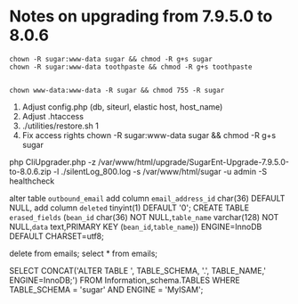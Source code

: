 # Notes on upgrading from 7.9.5.0 to 8.0.6

```
chown -R sugar:www-data sugar && chmod -R g+s sugar
chown -R sugar:www-data toothpaste && chmod -R g+s toothpaste


chown www-data:www-data -R sugar && chmod 755 -R sugar
```

1. Adjust config.php (db, siteurl, elastic host, host_name)
2. Adjust .htaccess
3. ./utilities/restore.sh 1
3. Fix access rights chown -R sugar:www-data sugar && chmod -R g+s sugar

php CliUpgrader.php -z /var/www/html/upgrade/SugarEnt-Upgrade-7.9.5.0-to-8.0.6.zip -l ./silentLog_800.log -s /var/www/html/sugar -u admin -S healthcheck

alter table `outbound_email` add column `email_address_id` char(36) DEFAULT NULL, add column `deleted` tinyint(1) DEFAULT '0';
CREATE TABLE `erased_fields` (`bean_id` char(36) NOT NULL,`table_name` varchar(128) NOT NULL,`data` text,PRIMARY KEY (`bean_id`,`table_name`)) ENGINE=InnoDB DEFAULT CHARSET=utf8;

delete from emails;
select * from emails;

SELECT CONCAT('ALTER TABLE ', TABLE_SCHEMA, '.', TABLE_NAME,' ENGINE=InnoDB;') FROM Information_schema.TABLES WHERE TABLE_SCHEMA = 'sugar' AND ENGINE = 'MyISAM';